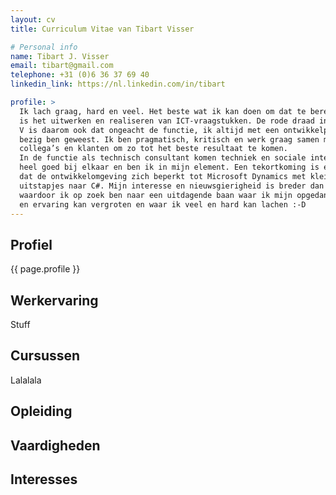 ```yaml
---
layout: cv
title: Curriculum Vitae van Tibart Visser

# Personal info
name: Tibart J. Visser
email: tibart@gmail.com
telephone: +31 (0)6 36 37 69 40
linkedin_link: https://nl.linkedin.com/in/tibart

profile: > 
  Ik lach graag, hard en veel. Het beste wat ik kan doen om dat te bereiken 
  is het uitwerken en realiseren van ICT-vraagstukken. De rode draad in mijn 
  V is daarom ook dat ongeacht de functie, ik altijd met een ontwikkelproject 
  bezig ben geweest. Ik ben pragmatisch, kritisch en werk graag samen met 
  collega’s en klanten om zo tot het beste resultaat te komen. 
  In de functie als technisch consultant komen techniek en sociale interactie 
  heel goed bij elkaar en ben ik in mijn element. Een tekortkoming is echter 
  dat de ontwikkelomgeving zich beperkt tot Microsoft Dynamics met kleine 
  uitstapjes naar C#. Mijn interesse en nieuwsgierigheid is breder dan dat 
  waardoor ik op zoek ben naar een uitdagende baan waar ik mijn opgedane kennis 
  en ervaring kan vergroten en waar ik veel en hard kan lachen :-D
---
```

<!-- 
# Tibart J. Visser
<a href="tel:{{page.telephone}}">{{page.telephone}}</a> - <a href="mailto:{{ page.email }}">{{ page.email }}</a> - <a href="{{ page.linkedin_link }}" target="_blanc">{{ page.linkedin_link }}</a>

 -->

## Profiel
{{ page.profile }}

## Werkervaring
Stuff

## Cursussen
Lalalala

## Opleiding

## Vaardigheden

## Interesses
